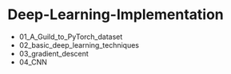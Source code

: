# Deep-Learning-Implementation
- 01_A_Guild_to_PyTorch_dataset
- 02_basic_deep_learning_techniques
- 03_gradient_descent
- 04_CNN
